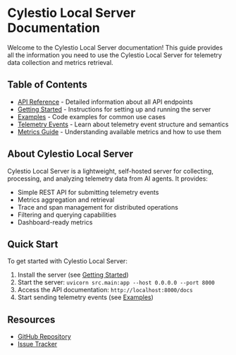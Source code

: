 # Cylestio Local Server Documentation

Welcome to the Cylestio Local Server documentation! This guide provides all the information you need to use the Cylestio Local Server for telemetry data collection and metrics retrieval.

## Table of Contents

- [API Reference](./api/README.md) - Detailed information about all API endpoints
- [Getting Started](./guides/getting-started.md) - Instructions for setting up and running the server
- [Examples](./examples/README.md) - Code examples for common use cases
- [Telemetry Events](./guides/telemetry-events.md) - Learn about telemetry event structure and semantics
- [Metrics Guide](./guides/metrics.md) - Understanding available metrics and how to use them

## About Cylestio Local Server

Cylestio Local Server is a lightweight, self-hosted server for collecting, processing, and analyzing telemetry data from AI agents. It provides:

- Simple REST API for submitting telemetry events
- Metrics aggregation and retrieval
- Trace and span management for distributed operations
- Filtering and querying capabilities
- Dashboard-ready metrics

## Quick Start

To get started with Cylestio Local Server:

1. Install the server (see [Getting Started](./guides/getting-started.md))
2. Start the server: `uvicorn src.main:app --host 0.0.0.0 --port 8000`
3. Access the API documentation: `http://localhost:8000/docs`
4. Start sending telemetry events (see [Examples](./examples/README.md))

## Resources

- [GitHub Repository](https://github.com/cylestio/cylestio-local-server)
- [Issue Tracker](https://github.com/cylestio/cylestio-local-server/issues) 
